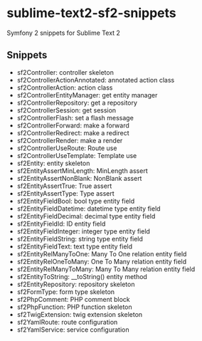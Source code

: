 sublime-text2-sf2-snippets
==========================

Symfony 2 snippets for Sublime Text 2

Snippets
--------

- sf2Controller: controller skeleton
- sf2ControllerActionAnnotated: annotated action class
- sf2ControllerAction: action class
- sf2ControllerEntityManager: get entity manager
- sf2ControllerRepository: get a repository
- sf2ControllerSession: get session
- sf2ControllerFlash: set a flash message
- sf2ControllerForward: make a forward
- sf2ControllerRedirect: make a redirect
- sf2ControllerRender: make a render
- sf2ControllerUseRoute: Route use
- sf2ControllerUseTemplate: Template use
- sf2Entity: entity skeleton
- sf2EntityAssertMinLength: MinLength assert
- sf2EntityAssertNonBlank: NonBlank assert
- sf2EntityAssertTrue: True assert
- sf2EntityAssertType: Type assert
- sf2EntityFieldBool: bool type entity field
- sf2EntityFieldDatetime: datetime type entity field
- sf2EntityFieldDecimal: decimal type entity field
- sf2EntityFieldId: ID entity field
- sf2EntityFieldInteger: integer type entity field
- sf2EntityFieldString: string type entity field
- sf2EntityFieldText: text type entity field
- sf2EntityRelManyToOne: Many To One relation entity field
- sf2EntityRelOneToMany: One To Many relation entity field
- sf2EntityRelManyToMany: Many To Many relation entity field
- sf2EntityToString: __toString() entity method
- sf2EntityRepository: repository skeleton
- sf2FormType: form type skeleton
- sf2PhpComment: PHP comment block
- sf2PhpFunction: PHP function skeleton
- sf2TwigExtension: twig extension skeleton
- sf2YamlRoute: route configuration
- sf2YamlService: service configuration